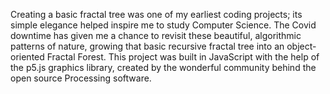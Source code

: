 Creating a basic fractal tree was one of my earliest coding projects; its simple elegance helped inspire me to study Computer Science. The Covid downtime has given me a chance to revisit these beautiful, algorithmic patterns of nature, growing that basic recursive fractal tree into an object-oriented Fractal Forest. This project was built in JavaScript with the help of the p5.js graphics library, created by the wonderful community behind the open source Processing software.
